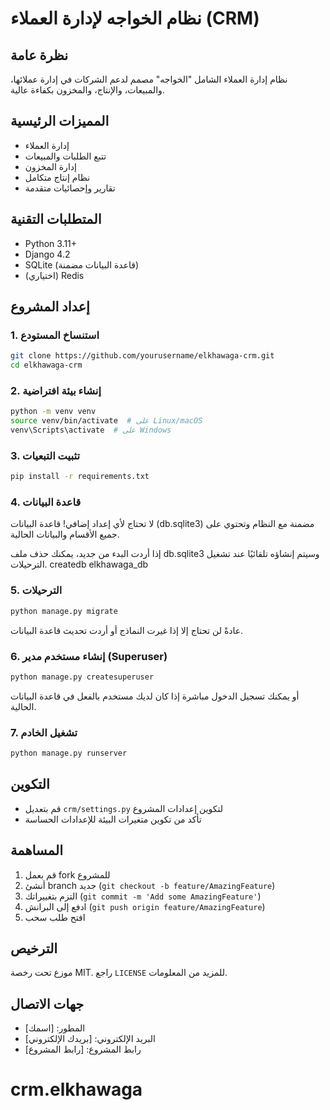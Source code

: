 # نظام الخواجه لإدارة العملاء (CRM)

## نظرة عامة
نظام إدارة العملاء الشامل "الخواجه" مصمم لدعم الشركات في إدارة عملائها، والمبيعات، والإنتاج، والمخزون بكفاءة عالية.

## المميزات الرئيسية
- إدارة العملاء
- تتبع الطلبات والمبيعات
- إدارة المخزون
- نظام إنتاج متكامل
- تقارير وإحصائيات متقدمة

## المتطلبات التقنية
- Python 3.11+
- Django 4.2
- SQLite (قاعدة البيانات مضمنة)
- (اختياري) Redis

## إعداد المشروع

### 1. استنساخ المستودع
```bash
git clone https://github.com/yourusername/elkhawaga-crm.git
cd elkhawaga-crm
```

### 2. إنشاء بيئة افتراضية
```bash
python -m venv venv
source venv/bin/activate  # على Linux/macOS
venv\Scripts\activate  # على Windows
```

### 3. تثبيت التبعيات
```bash
pip install -r requirements.txt
```

### 4. قاعدة البيانات

لا تحتاج لأي إعداد إضافي! قاعدة البيانات (db.sqlite3) مضمنة مع النظام وتحتوي على جميع الأقسام والبيانات الحالية.

إذا أردت البدء من جديد، يمكنك حذف ملف db.sqlite3 وسيتم إنشاؤه تلقائيًا عند تشغيل الترحيلات.
createdb elkhawaga_db

### 5. الترحيلات
```bash
python manage.py migrate
```
عادةً لن تحتاج إلا إذا غيرت النماذج أو أردت تحديث قاعدة البيانات.

### 6. إنشاء مستخدم مدير (Superuser)
```bash
python manage.py createsuperuser
```
أو يمكنك تسجيل الدخول مباشرة إذا كان لديك مستخدم بالفعل في قاعدة البيانات الحالية.

### 7. تشغيل الخادم
```bash
python manage.py runserver
```

## التكوين
- قم بتعديل `crm/settings.py` لتكوين إعدادات المشروع
- تأكد من تكوين متغيرات البيئة للإعدادات الحساسة

## المساهمة
1. قم بعمل fork للمشروع
2. أنشئ branch جديد (`git checkout -b feature/AmazingFeature`)
3. التزم بتغييراتك (`git commit -m 'Add some AmazingFeature'`)
4. ادفع إلى البرانش (`git push origin feature/AmazingFeature`)
5. افتح طلب سحب

## الترخيص
موزع تحت رخصة MIT. راجع `LICENSE` للمزيد من المعلومات.

## جهات الاتصال
- المطور: [اسمك]
- البريد الإلكتروني: [بريدك الإلكتروني]
- رابط المشروع: [رابط المشروع]
# crm.elkhawaga

